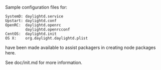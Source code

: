 Sample configuration files for:
```
SystemD: daylightd.service
Upstart: daylightd.conf
OpenRC:  daylightd.openrc
         daylightd.openrcconf
CentOS:  daylightd.init
OS X:    org.daylight.daylightd.plist
```
have been made available to assist packagers in creating node packages here.

See doc/init.md for more information.
